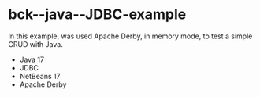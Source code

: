# bck--java--JDBC-example
In this example, was used Apache Derby, in memory mode, to test a simple CRUD with Java.

* Java 17
* JDBC
* NetBeans 17
* Apache Derby
